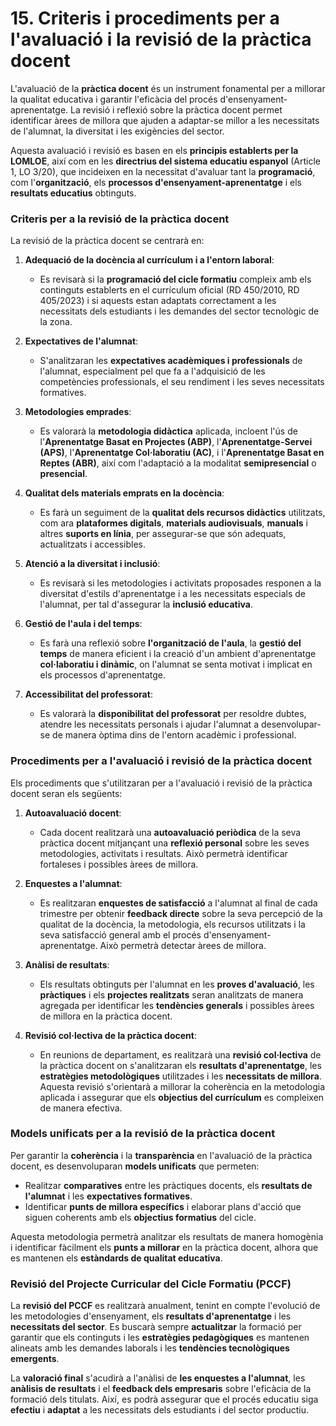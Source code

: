 

# 15. Criteris i procediments per a l'avaluació i la revisió de la pràctica docent 

<!--
L'avaluació i la revisió de la pràctica docent és un element clau per a millorar la qualitat educativa  i  garantir  l'eficàcia  del  procés  d'ensenyança-aprenentatge. Este apartat establix els criteris i els procediments que el professorat acorda utilitzar per a reflexionar sobre el seu exercici i identificar àrees de millora.  

LO 3/20 (LOMLOE). Article 1. Principis 
El Sistema Educatiu Espanyol, [...] s'inspira en els principis següents: ñ) L'avaluació del conjunt del sistema educatiu, tant en la programació i l'organització i en els processos d'ensenyança i aprenentatge com en els resultats. 

Alguns aspectes que poden considerar-se inclouen: adequació de la docència al  currículum, expectatives de l'alumnat, metodologies emprades, qualitat dels materials  emprats en la docència, atenció a la diversitat i la inclusió, gestió de l'aula i del temps, accessibilitat del professorat o qualsevol altra que el departament considere. 
Alguns  procediments  per  a  l'avaluació  aconsellats  poden  ser:  autoavaluació, observació entre companys,  enquestes  a  l'alumnat,  anàlisi  de  resultats,  revisió col·lectiva,  etc.  És  convenient  enfocar  el  procés  de  manera  coherent  i desenrotllar models unificats per a la revisió de la pràctica docent. Això permetrà l'anàlisi dels resultats de manera homogènia identificant fàcilment punts de millora en els quals es pot treballar. 

A més de consensuar l'anàlisi de la docència, és important concretar els mètodes i les  tècniques  que  s'empraran  per  a  la  mateixa  revisió  del  PCCF.  Recordem  que este  document  és  un  document  en  actualització  constant  i  requerix  una  valoració  final en termes  formatius i correctius. Per tant, el departament haurà d'especificar com es realitzarà esta avaluació. 
-->

<!-- ChatGPT al rescate -->

L'avaluació de la **pràctica docent** és un instrument fonamental per a millorar la qualitat educativa i garantir l'eficàcia del procés d'ensenyament-aprenentatge. La revisió i reflexió sobre la pràctica docent permet identificar àrees de millora que ajuden a adaptar-se millor a les necessitats de l'alumnat, la diversitat i les exigències del sector.

Aquesta avaluació i revisió es basen en els **principis establerts per la LOMLOE**, així com en les **directrius del sistema educatiu espanyol** (Article 1, LO 3/20), que incideixen en la necessitat d'avaluar tant la **programació**, com l'**organització**, els **processos d'ensenyament-aprenentatge** i els **resultats educatius** obtinguts.

### **Criteris per a la revisió de la pràctica docent**

La revisió de la pràctica docent se centrarà en:

1. **Adequació de la docència al currículum i a l'entorn laboral**:

   * Es revisarà si la **programació del cicle formatiu** compleix amb els continguts establerts en el currículum oficial (RD 450/2010, RD 405/2023) i si aquests estan adaptats correctament a les necessitats dels estudiants i les demandes del sector tecnològic de la zona.

2. **Expectatives de l'alumnat**:

   * S'analitzaran les **expectatives acadèmiques i professionals** de l'alumnat, especialment pel que fa a l'adquisició de les competències professionals, el seu rendiment i les seves necessitats formatives.

3. **Metodologies emprades**:

   * Es valorarà la **metodologia didàctica** aplicada, incloent l'ús de l'**Aprenentatge Basat en Projectes (ABP)**, l'**Aprenentatge-Servei (APS)**, l'**Aprenentatge Col·laboratiu (AC)**, i l'**Aprenentatge Basat en Reptes (ABR)**, així com l'adaptació a la modalitat **semipresencial** o **presencial**.

4. **Qualitat dels materials emprats en la docència**:

   * Es farà un seguiment de la **qualitat dels recursos didàctics** utilitzats, com ara **plataformes digitals**, **materials audiovisuals**, **manuals** i altres **suports en línia**, per assegurar-se que són adequats, actualitzats i accessibles.

5. **Atenció a la diversitat i inclusió**:

   * Es revisarà si les metodologies i activitats proposades responen a la diversitat d'estils d'aprenentatge i a les necessitats especials de l'alumnat, per tal d'assegurar la **inclusió educativa**.

6. **Gestió de l'aula i del temps**:

   * Es farà una reflexió sobre **l'organització de l'aula**, la **gestió del temps** de manera eficient i la creació d'un ambient d'aprenentatge **col·laboratiu i dinàmic**, on l'alumnat se senta motivat i implicat en els processos d'aprenentatge.

7. **Accessibilitat del professorat**:

   * Es valorarà la **disponibilitat del professorat** per resoldre dubtes, atendre les necessitats personals i ajudar l'alumnat a desenvolupar-se de manera òptima dins de l'entorn acadèmic i professional.

### **Procediments per a l'avaluació i revisió de la pràctica docent**

Els procediments que s'utilitzaran per a l'avaluació i revisió de la pràctica docent seran els següents:

1. **Autoavaluació docent**:

   * Cada docent realitzarà una **autoavaluació periòdica** de la seva pràctica docent mitjançant una **reflexió personal** sobre les seves metodologies, activitats i resultats. Això permetrà identificar fortaleses i possibles àrees de millora.

2. **Enquestes a l'alumnat**:

   * Es realitzaran **enquestes de satisfacció** a l'alumnat al final de cada trimestre per obtenir **feedback directe** sobre la seva percepció de la qualitat de la docència, la metodologia, els recursos utilitzats i la seva satisfacció general amb el procés d'ensenyament-aprenentatge. Això permetrà detectar àrees de millora.

3. **Anàlisi de resultats**:

   * Els resultats obtinguts per l'alumnat en les **proves d'avaluació**, les **pràctiques** i els **projectes realitzats** seran analitzats de manera agregada per identificar les **tendències generals** i possibles àrees de millora en la pràctica docent.

4. **Revisió col·lectiva de la pràctica docent**:

   * En reunions de departament, es realitzarà una **revisió col·lectiva** de la pràctica docent on s'analitzaran els **resultats d'aprenentatge**, les **estratègies metodològiques** utilitzades i les **necessitats de millora**. Aquesta revisió s'orientarà a millorar la coherència en la metodologia aplicada i assegurar que els **objectius del currículum** es compleixen de manera efectiva.

<!-- Faria falta perfilar tant? -->

### **Models unificats per a la revisió de la pràctica docent**

Per garantir la **coherència** i la **transparència** en l'avaluació de la pràctica docent, es desenvoluparan **models unificats** que permeten:

* Realitzar **comparatives** entre les pràctiques docents, els **resultats de l'alumnat** i les **expectatives formatives**.
* Identificar **punts de millora específics** i elaborar plans d'acció que siguen coherents amb els **objectius formatius** del cicle.

Aquesta metodologia permetrà analitzar els resultats de manera homogènia i identificar fàcilment els **punts a millorar** en la pràctica docent, alhora que es mantenen els **estàndards de qualitat educativa**.

### **Revisió del Projecte Curricular del Cicle Formatiu (PCCF)**

La **revisió del PCCF** es realitzarà anualment, tenint en compte l'evolució de les metodologies d'ensenyament, els **resultats d'aprenentatge** i les **necessitats del sector**. Es buscarà sempre **actualitzar** la formació per garantir que els continguts i les **estratègies pedagògiques** es mantenen alineats amb les demandes laborals i les **tendències tecnològiques emergents**.

La **valoració final** s'acudirà a l'anàlisi de **les enquestes a l'alumnat**, les **anàlisis de resultats** i el **feedback dels empresaris** sobre l'eficàcia de la formació dels titulats. Així, es podrà assegurar que el procés educatiu siga **efectiu** i **adaptat** a les necessitats dels estudiants i del sector productiu.



<!-- 

DE LES INSTRUCCIONS D'INICI DE CURS

22. Avaluació dels processos d’ensenyança, del PCCF i de les programacions
didàctiques, i aules virtuals
El professorat avaluarà l’obtenció de resultats d’aprenentatge de l’alumnat, el procés
d’ensenyança i la seua pròpia pràctica docent en relació amb els reials decrets i el
currículum del títol, amb les necessitats educatives de l’entorn econòmic i productiu del
centre i amb les característiques de l’alumnat, la qual cosa implicarà l’avaluació i revisió,
si és el cas, del projecte curricular de cicle i de les programacions didàctiques que estiguen
elaborant.
22.1. Avaluació del projecte curricular de cicle formatiu
La comissió de coordinació pedagògica proposarà al claustre, perquè l’aprove, el pla
d’avaluació de la pràctica docent i del PCCF.
Núm. 10155 / 21.07.2025 50 / 69
CVE: DOGV-V-2025-28562 https://dogv.gva.es/
47 de 49
L’avaluació del projecte curricular de cicle es realitzarà per part de l’equip educatiu i
s’adequarà als aspectes esmentats en l’apartat 7 d’estes instruccions.
22.2. Avaluació de la programació didàctica
En finalitzar el curs acadèmic, i a la vista dels resultats aconseguits per l’alumnat, els
departaments didàctics avaluaran les seues programacions respecte als aspectes esmentats
en l’apartat 8 d’estes instruccions.
22.3. Memòria final de curs
La memòria de final de curs inclourà. entre altres aspectes, el següent:
a) Els resultats de l’avaluació de l’aprenentatge de l’alumnat, tant en el centre com en
l’empresa, amb propostes de millora.
b) La memòria final del pla d’actuacions d’orientació professional del centre educatiu.
c) El PCCF i de la inserció professional dels alumnes que acaben els estudis.
d) Propostes de millora a partir d’estos resultats respecte a la pràctica docent i del PCCF.
22.4. Aules virtuals en règim semipresencial
a) Centres públics
El professorat utilitzarà la plataforma d’aprenentatge en línia disponible en
https://aules.edu.gva.es/semipresencial.
L’equip docent disposarà d’un espai a l’aula virtual per a cada un dels mòduls que
impartisca, i un altre reservat per al tutor o la tutora, que s’utilitzarà per a la distribució
de materials didàctics i per a la realització d’anuncis de rellevància per al seguiment del
curs. Este espai web el prepararà el professorat.
A fi de garantir la continuïtat i la qualitat de la docència impartida a distància, es permetrà
l’accés de personal assignat per la Conselleria d’Educació, Cultura, Universitats i
Ocupació, així com de les persones titulars dels centres o de les persones que exercixen
la direcció d’estudis, a les aules virtuals i als continguts publicats en estes al llarg de tot
el curs.
b) Centres privats i privats concertats
S’ajustarà al que disposa l’article 32 de l’Orde 30/2022, de 12 de maig, de la Conselleria
d’Educació, Cultura i Esport (DOGV 9342, 18.05.2022). 


-->